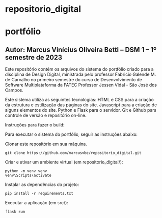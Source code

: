 # repositorio_digital

# portfólio

## Autor: Marcus Vinícius Oliveira Betti  – DSM 1 – 1º semestre de 2023 

Este repositório contém os arquivos do sistema do portfólio criado para a disciplina de Design Digital, ministrada pelo professor Fabricio Galende M. de Carvalho no primeiro semestre do curso de Desenvolvimento de Software Multiplataforma da FATEC Professor Jessen Vidal - São José dos Campos.

Este sistema utiliza as seguintes tecnologias: HTML e CSS para a criação da estrutura e estilização das páginas do site. Javascript para  a criação de alguns elementos do site. Python e Flask para o servidor. Git e Github para controle de versão e repositório on-line. 


Instruções para fazer o build:

Para executar o sistema do portfólio, seguir as instruções abaixo:

Clonar este repositório em sua máquina. 

	git clone https://github.com/marcusvbe/repositorio_digital.git


Criar e ativar um ambiente virtual (em repositorio_digital/):

	python -m venv venv
	venv\Scripts\activate


Instalar as dependências do projeto:

	pip install -r requirements.txt


Executar a aplicação (em src/):

	flask run
